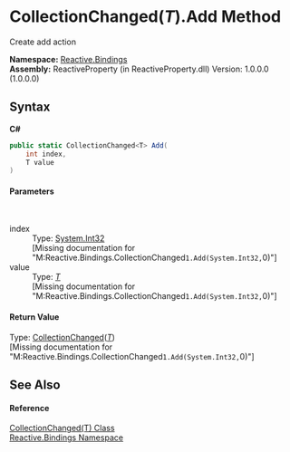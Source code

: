 # CollectionChanged(*T*).Add Method 
 

Create add action

**Namespace:**&nbsp;<a href="c3971206-685a-088e-bb60-d89f59135b99">Reactive.Bindings</a><br />**Assembly:**&nbsp;ReactiveProperty (in ReactiveProperty.dll) Version: 1.0.0.0 (1.0.0.0)

## Syntax

**C#**<br />
``` C#
public static CollectionChanged<T> Add(
	int index,
	T value
)
```


#### Parameters
&nbsp;<dl><dt>index</dt><dd>Type: <a href="http://msdn2.microsoft.com/en-us/library/td2s409d" target="_blank">System.Int32</a><br />\[Missing <param name="index"/> documentation for "M:Reactive.Bindings.CollectionChanged`1.Add(System.Int32,`0)"\]</dd><dt>value</dt><dd>Type: <a href="24c66563-ab8b-9a2a-e823-ec1fe1f272b9">*T*</a><br />\[Missing <param name="value"/> documentation for "M:Reactive.Bindings.CollectionChanged`1.Add(System.Int32,`0)"\]</dd></dl>

#### Return Value
Type: <a href="24c66563-ab8b-9a2a-e823-ec1fe1f272b9">CollectionChanged</a>(<a href="24c66563-ab8b-9a2a-e823-ec1fe1f272b9">*T*</a>)<br />\[Missing <returns> documentation for "M:Reactive.Bindings.CollectionChanged`1.Add(System.Int32,`0)"\]

## See Also


#### Reference
<a href="24c66563-ab8b-9a2a-e823-ec1fe1f272b9">CollectionChanged(T) Class</a><br /><a href="c3971206-685a-088e-bb60-d89f59135b99">Reactive.Bindings Namespace</a><br />
